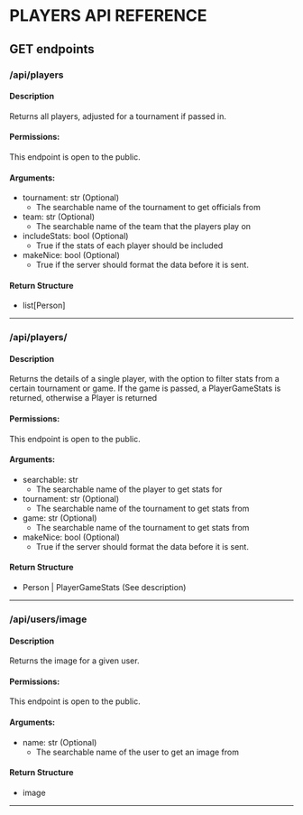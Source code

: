 # PLAYERS API REFERENCE

## GET endpoints

### /api/players

#### Description

Returns all players, adjusted for a tournament if passed in.

#### Permissions:

This endpoint is open to the public.

#### Arguments:

- tournament: str (Optional)
    - The searchable name of the tournament to get officials from
- team: str (Optional)
    - The searchable name of the team that the players play on
- includeStats: bool (Optional)
    - True if the stats of each player should be included
- makeNice: bool (Optional)
  - True if the server should format the data before it is sent.

#### Return Structure

- list\[Person\]

<hr>

### /api/players/<searchable>

#### Description

Returns the details of a single player, with the option to filter stats from a certain tournament
or game.  If the game is passed, a PlayerGameStats is returned, otherwise a Player is returned

#### Permissions:

This endpoint is open to the public.

#### Arguments:

- searchable: str
    - The searchable name of the player to get stats for
- tournament: str (Optional)
    - The searchable name of the tournament to get stats from
- game: str (Optional)
    - The searchable name of the tournament to get stats from
- makeNice: bool (Optional)
  - True if the server should format the data before it is sent.

#### Return Structure

- Person | PlayerGameStats   (See description)

<hr>

### /api/users/image

#### Description

Returns the image for a given user.

#### Permissions:

This endpoint is open to the public.

#### Arguments:

- name: str (Optional)
  - The searchable name of the user to get an image from

#### Return Structure

- image

<hr>